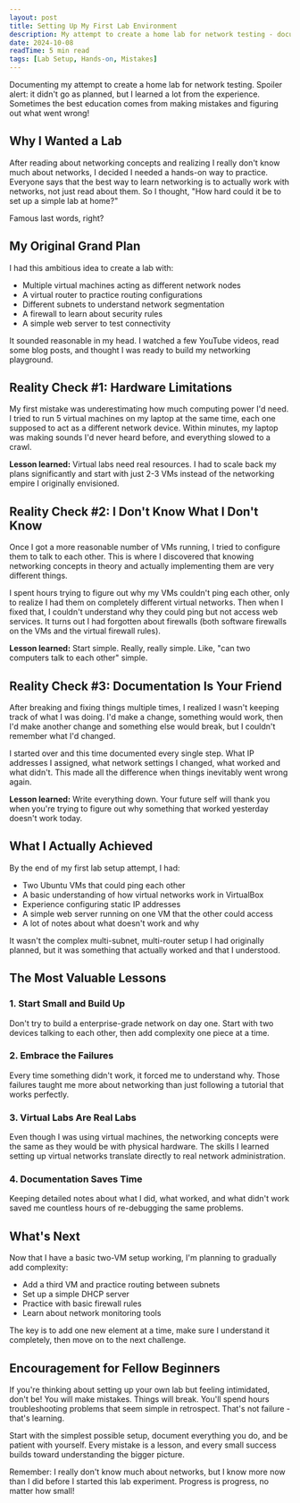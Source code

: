 ```yaml
---
layout: post
title: Setting Up My First Lab Environment
description: My attempt to create a home lab for network testing - documenting failures and lessons learned
date: 2024-10-08
readTime: 5 min read
tags: [Lab Setup, Hands-on, Mistakes]
---
```


Documenting my attempt to create a home lab for network testing. Spoiler alert: it didn't go as planned, but I learned a lot from the experience. Sometimes the best education comes from making mistakes and figuring out what went wrong!

## Why I Wanted a Lab

After reading about networking concepts and realizing I really don't know much about networks, I decided I needed a hands-on way to practice. Everyone says that the best way to learn networking is to actually work with networks, not just read about them. So I thought, "How hard could it be to set up a simple lab at home?"

Famous last words, right?

## My Original Grand Plan

I had this ambitious idea to create a lab with:

- Multiple virtual machines acting as different network nodes
- A virtual router to practice routing configurations
- Different subnets to understand network segmentation
- A firewall to learn about security rules
- A simple web server to test connectivity

It sounded reasonable in my head. I watched a few YouTube videos, read some blog posts, and thought I was ready to build my networking playground.

## Reality Check #1: Hardware Limitations

My first mistake was underestimating how much computing power I'd need. I tried to run 5 virtual machines on my laptop at the same time, each one supposed to act as a different network device. Within minutes, my laptop was making sounds I'd never heard before, and everything slowed to a crawl.

**Lesson learned:** Virtual labs need real resources. I had to scale back my plans significantly and start with just 2-3 VMs instead of the networking empire I originally envisioned.

## Reality Check #2: I Don't Know What I Don't Know

Once I got a more reasonable number of VMs running, I tried to configure them to talk to each other. This is where I discovered that knowing networking concepts in theory and actually implementing them are very different things.

I spent hours trying to figure out why my VMs couldn't ping each other, only to realize I had them on completely different virtual networks. Then when I fixed that, I couldn't understand why they could ping but not access web services. It turns out I had forgotten about firewalls (both software firewalls on the VMs and the virtual firewall rules).

**Lesson learned:** Start simple. Really, really simple. Like, "can two computers talk to each other" simple.

## Reality Check #3: Documentation Is Your Friend

After breaking and fixing things multiple times, I realized I wasn't keeping track of what I was doing. I'd make a change, something would work, then I'd make another change and something else would break, but I couldn't remember what I'd changed.

I started over and this time documented every single step. What IP addresses I assigned, what network settings I changed, what worked and what didn't. This made all the difference when things inevitably went wrong again.

**Lesson learned:** Write everything down. Your future self will thank you when you're trying to figure out why something that worked yesterday doesn't work today.

## What I Actually Achieved

By the end of my first lab setup attempt, I had:

- Two Ubuntu VMs that could ping each other
- A basic understanding of how virtual networks work in VirtualBox
- Experience configuring static IP addresses
- A simple web server running on one VM that the other could access
- A lot of notes about what doesn't work and why

It wasn't the complex multi-subnet, multi-router setup I had originally planned, but it was something that actually worked and that I understood.

## The Most Valuable Lessons

### 1. Start Small and Build Up

Don't try to build a enterprise-grade network on day one. Start with two devices talking to each other, then add complexity one piece at a time.

### 2. Embrace the Failures

Every time something didn't work, it forced me to understand why. Those failures taught me more about networking than just following a tutorial that works perfectly.

### 3. Virtual Labs Are Real Labs

Even though I was using virtual machines, the networking concepts were the same as they would be with physical hardware. The skills I learned setting up virtual networks translate directly to real network administration.

### 4. Documentation Saves Time

Keeping detailed notes about what I did, what worked, and what didn't work saved me countless hours of re-debugging the same problems.

## What's Next

Now that I have a basic two-VM setup working, I'm planning to gradually add complexity:

- Add a third VM and practice routing between subnets
- Set up a simple DHCP server
- Practice with basic firewall rules
- Learn about network monitoring tools

The key is to add one new element at a time, make sure I understand it completely, then move on to the next challenge.

## Encouragement for Fellow Beginners

If you're thinking about setting up your own lab but feeling intimidated, don't be! You will make mistakes. Things will break. You'll spend hours troubleshooting problems that seem simple in retrospect. That's not failure - that's learning.

Start with the simplest possible setup, document everything you do, and be patient with yourself. Every mistake is a lesson, and every small success builds toward understanding the bigger picture.

Remember: I really don't know much about networks, but I know more now than I did before I started this lab experiment. Progress is progress, no matter how small! 